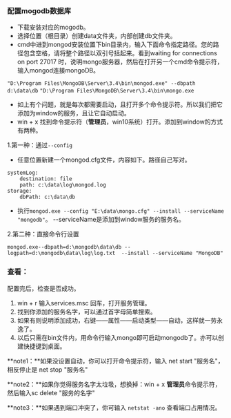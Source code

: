 ### 配置mogodb数据库

- 下载安装对应的mogodb。
- 选择位置（根目录）创建data文件夹，内部创建db文件夹。
- cmd中进到mongod安装位置下bin目录内，输入下面命令指定路径。您的路径包含空格，请将整个路径以双引号括起来。看到waiting for connections on port 27017 时，说明mongo服务器，然后在打开另一个cmd命令提示符，输入mongod连接mongoDB。

`"D:\Program Files\MongoDB\Server\3.4\bin\mongod.exe" --dbpath d:\data\db`
`"D:\Program Files\MongoDB\Server\3.4\bin\mongo.exe`

- 如上有个问题，就是每次都需要启动，且打开多个命令提示符。所以我们把它添加为window的服务，且让它自动启动。
- win + x 找到命令提示符（**管理员**，win10系统）打开。添加到window的方式有两种。

1.第一种：通过`--config`

 - 任意位置新建一个mongod.cfg文件，内容如下。路径自己写对。
```
systemLog:
    destination: file
    path: c:\data\log\mongod.log
storage:
    dbPath: c:\data\db
```

- 执行`mongod.exe --config "E:\data\mongo.cfg" --install --serviceName "mongodb"`。 --serviceName是添加到window服务的服务名。

2.第二种：直接命令行设置

`mongod.exe--dbpath=d:\mongodb\data\db --logpath=d:\mongodb\data\log\log.txt  --install --serviceName "MongoDB" `

### 查看：

配置完后，检查是否成功。

1. win + r 输入services.msc 回车，打开服务管理。
2. 找到你添加的服务名字，可以通过首字母简单搜索。
3. 如果有则说明添加成功，右键——属性——启动类型——自动，这样就一劳永逸了。
4. 以后只需在bin文件内，用命令行输入mongo即可启动mongodb了。亦可以创建快捷键到桌面。

**note1：**如果没设置自动，你可以打开命令提示符，输入 net start "服务名"，相反停止是 net stop "服务名"

**note2：**如果你觉得服务名字太垃圾，想换掉：win + x **管理员**命令提示符，然后输入sc delete "服务的名字"

**note3：**如果遇到端口冲突了，你可输入 `netstat -ano` 查看端口占用情况。
